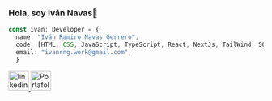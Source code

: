 ### Hola, soy Iván Navas👋

```typescript 
const ivan: Developer = {
  name: "Iván Ramiro Navas Gerrero",
  code: [HTML, CSS, JavaScript, TypeScript, React, NextJs, TailWind, SQL, MongoDB, Git],
  email: "ivanrng.work@gmail.com",  
  }
```

<a href='https://www.linkedin.com/in/ivan-navas-0990021a6/' target="_blank" title='LinkedIn'>
  <img width=40px src="https://res.cloudinary.com/ivannavas/image/upload/v1692454258/portafolio/linkedin_mookjy.png" alt='linkedin' />
<a/>
<a href='https://main--glowing-croissant-4aedaa.netlify.app' target="_blank" title='Portafolio'>
  <img width=40px src="https://res.cloudinary.com/ivannavas/image/upload/v1692454983/portafolio/portafolio1_swsrpe.webp" alt='Portafolio' />
<a/>
